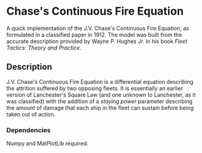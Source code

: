 # Chase's Continuous Fire Equation
A quick implementation of the J.V. Chase's Continuous Fire Equation, as formulated in a classified paper in 1912. The model was built from the accurate description provided by Wayne P. Hughes Jr. in his book *Fleet Tactics: Theory and Practice*.

## Description
J.V. Chase's Continuous Fire Equation is a differential equation describing the attrition suffered by two opposing fleets. It is essentially an earlier version of Lanchester's Square Law (and one unknown to Lanchester, as it was classified) with the addition of a *staying power* parameter describing the amount of damage that each ship in the fleet can sustain before being taken out of action.

### Dependencies
Numpy and MatPlotLib required.